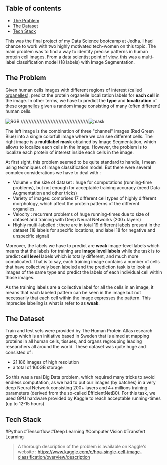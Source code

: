 ## Table of contents
* [The Problem](#the-problem)
* [The Dataset](#the-dataset)
* [Tech Stack](#tech-stack)



This was the final project of my Data Science bootcamp at Jedha. I had chance to work with two highly motivated tech-women on this topic.
The main problem was to find a way to identify precise patterns in human protein cell images. From a data scientist point of view, this was a multi-label classification model (18 labels) with Image Segmentation.

## The Problem
Given human cells images with different regions of interest (called [organelles](https://en.wikipedia.org/wiki/Organelle)),
predict the protein organelle localization labels for **each cell** in the image. In other terms, we have to predict the **type** and **localization** of these [organelles](https://en.wikipedia.org/wiki/Organelle) given a random image consisting of many (often different) human cells. 


![RGB](https://github.com/Proxima-centaury-b/Kaggle_Cell_Classification/blob/main/RGB.png)   ///////////////////////////////////////////![mask](https://github.com/Proxima-centaury-b/Kaggle_Cell_Classification/blob/main/mask.png)

                
The left image is the combination of three "channel" images (Red Green Blue) into a single colorfull image where we can see different cells. The right image is a **multilabel mask**
 obtained by Image Segmentation, which allows to localize each cells in the image. However, the problem is to localize each protein of interest inside each cells in the image.


At first sight, this problem seemed to be quite standard to handle, I mean using techniques of image classification model. But there were several complex considerations we have to deal with : 
- Volume = the size of dataset : huge for computations (running-time problems), but not enough for acceptable training accuracy (need Data Augmentation and other tricks)
- Variety of images: comprises 17 different cell types of highly different morphology, which affect the protein patterns of the different organelles.
- Velocity : recurrent problems of huge running-times due to size of dataset and training with Deep Neural Networks (200+ layers)
- Highly multi-labelled : there are in total 19 different labels present in the dataset (18 labels for specific locations, and label 18 for negative and unspecific signal)


Moreover, the labels we have to predict are **weak** image-level labels which means that the labels for training are **image level labels** while the task is to predict **cell level** labels which is totally different, and much more complicated. That is to say, each training image contains a number of cells that have collectively been labeled and the prediction task is to look at images of the same type and predict the labels of each individual cell within those images.

As the training labels are a collective label for all the cells in an image, it means that each labeled pattern can be seen in the image but not necessarily that each cell within the image expresses the pattern. This imprecise labeling is what is refer to as **weak**.


## The Dataset

Train and test sets were provided by The Human Protein Atlas research group  which is an initiative based in Sweden that is aimed at mapping proteins in all human cells, tissues, and organs regrouping leading researchers all around the world. These dataset was quite huge and consisted of :

- 21.186 images of high resolution 
- a total of 160GB storage

So this was a real Big Data problem, which required many tricks to avoid endless computation, as we had to put our images (by batches) in a very deep Neural Network consisting 200+ layers and 4+ millions training parameters (derived from the so-called EfficientNetB0). For this task, we used GPU hardware provided by Kaggle to reach acceptable running-times (up to 12-15 hours)


## Tech Stack

#Python #Tensorflow #Deep Learning #Computer Vision #Transfert Learning 

> A thorough description of the problem is available on Kaggle's website : https://www.kaggle.com/c/hpa-single-cell-image-classification/overview/description 



